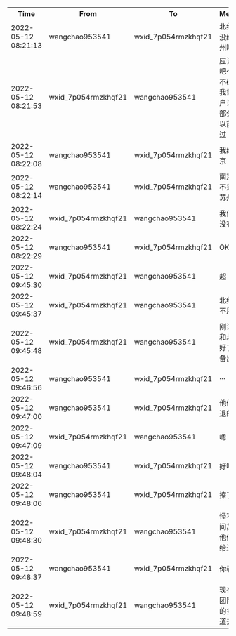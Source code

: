 <table style='width:100%;'><tr><th>Time</th><th>From</th><th>To</th><th>Message</th></tr><tr><td>2022-05-12 08:21:13</td>
                      <td>wangchao953541</td>
                      <td>wxid_7p054rmzkhqf21</td>
                      <td>北约的有没给过苏州哦</td></tr><tr><td>2022-05-12 08:21:53</td>
                      <td>wxid_7p054rmzkhqf21</td>
                      <td>wangchao953541</td>
                      <td>应该没有吧～不过不确定，我重庆客户说有一部分材料以前也看过</td></tr><tr><td>2022-05-12 08:22:08</td>
                      <td>wangchao953541</td>
                      <td>wxid_7p054rmzkhqf21</td>
                      <td>我给的南京</td></tr><tr><td>2022-05-12 08:22:14</td>
                      <td>wangchao953541</td>
                      <td>wxid_7p054rmzkhqf21</td>
                      <td>南京说 是不是给过苏州</td></tr><tr><td>2022-05-12 08:22:24</td>
                      <td>wxid_7p054rmzkhqf21</td>
                      <td>wangchao953541</td>
                      <td>我们这里没有</td></tr><tr><td>2022-05-12 08:22:29</td>
                      <td>wangchao953541</td>
                      <td>wxid_7p054rmzkhqf21</td>
                      <td>OK</td></tr><tr><td>2022-05-12 09:45:30</td>
                      <td>wxid_7p054rmzkhqf21</td>
                      <td>wangchao953541</td>
                      <td>超</td></tr><tr><td>2022-05-12 09:45:37</td>
                      <td>wxid_7p054rmzkhqf21</td>
                      <td>wangchao953541</td>
                      <td>北约那个不用推了</td></tr><tr><td>2022-05-12 09:45:48</td>
                      <td>wxid_7p054rmzkhqf21</td>
                      <td>wangchao953541</td>
                      <td>刚说的，和北京谈好了，准备出货了</td></tr><tr><td>2022-05-12 09:46:56</td>
                      <td>wangchao953541</td>
                      <td>wxid_7p054rmzkhqf21</td>
                      <td>···</td></tr><tr><td>2022-05-12 09:47:00</td>
                      <td>wangchao953541</td>
                      <td>wxid_7p054rmzkhqf21</td>
                      <td>他们自己退的啊</td></tr><tr><td>2022-05-12 09:47:09</td>
                      <td>wxid_7p054rmzkhqf21</td>
                      <td>wangchao953541</td>
                      <td>嗯</td></tr><tr><td>2022-05-12 09:48:04</td>
                      <td>wangchao953541</td>
                      <td>wxid_7p054rmzkhqf21</td>
                      <td>好吧</td></tr><tr><td>2022-05-12 09:48:06</td>
                      <td>wangchao953541</td>
                      <td>wxid_7p054rmzkhqf21</td>
                      <td>擦了</td></tr><tr><td>2022-05-12 09:48:30</td>
                      <td>wxid_7p054rmzkhqf21</td>
                      <td>wangchao953541</td>
                      <td>怪不得你问苏州，他们自己给过苏州</td></tr><tr><td>2022-05-12 09:48:37</td>
                      <td>wangchao953541</td>
                      <td>wxid_7p054rmzkhqf21</td>
                      <td>你看看</td></tr><tr><td>2022-05-12 09:48:59</td>
                      <td>wxid_7p054rmzkhqf21</td>
                      <td>wangchao953541</td>
                      <td>现在这些团队，真的多种渠道去做</td></tr></table>